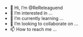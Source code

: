 - 👋 Hi, I’m @ReReleaguend
- 👀 I’m interested in ...
- 🌱 I’m currently learning ...
- 💞️ I’m looking to collaborate on ...
- 📫 How to reach me ...

<!---
ReReleaguend/ReReleaguend is a ✨ special ✨ repository because its `README.md` (this file) appears on your GitHub profile.
You can click the Preview link to take a look at your changes.
--->
